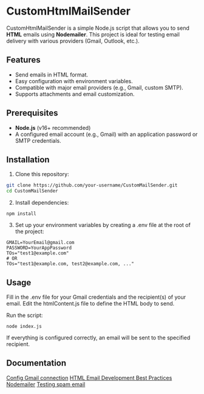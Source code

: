 # CustomHtmlMailSender

CustomHtmlMailSender is a simple Node.js script that allows you to send **HTML** emails using **Nodemailer**. This project is ideal for testing email delivery with various providers (Gmail, Outlook, etc.).

## Features

- Send emails in HTML format.
- Easy configuration with environment variables.
- Compatible with major email providers (e.g., Gmail, custom SMTP).
- Supports attachments and email customization.

## Prerequisites

- **Node.js** (v16+ recommended)
- A configured email account (e.g., Gmail) with an application password or SMTP credentials.

## Installation

1. Clone this repository:
```bash
git clone https://github.com/your-username/CustomMailSender.git
cd CustomMailSender
```

2. Install dependencies:

`npm install`

3. Set up your environment variables by creating a .env file at the root of the project:
```env
GMAIL=YourEmail@gmail.com
PASSWORD=YourAppPassword
TOs="test1@example.com"
# OR
TOs="test1@example.com, test2@example.com, ..."
```
## Usage

Fill in the .env file for your Gmail credentials and the recipient(s) of your email.
Edit the htmlContent.js file to define the HTML body to send.

Run the script:

`node index.js`

If everything is configured correctly, an email will be sent to the specified recipient.

## Documentation

[Config Gmail connection](https://medium.com/@y.mehnati_49486/how-to-send-an-email-from-your-gmail-account-with-nodemailer-837bf09a7628)
[HTML Email Development Best Practices](https://www.emailonacid.com/blog/article/email-development/email-development-best-practices-2/)
[Nodemailer](https://nodemailer.com/)
[Testing spam email](https://www.mail-tester.com/)